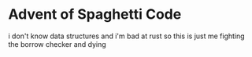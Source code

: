 # Advent of Spaghetti Code

i don't know data structures and i'm bad at rust so this is just me fighting the borrow checker and dying
